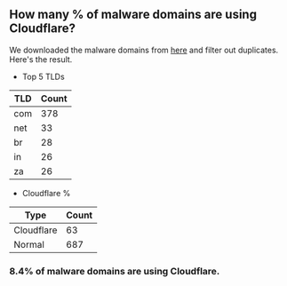 ## How many % of malware domains are using Cloudflare?


We downloaded the malware domains from [here](https://urlhaus.abuse.ch) and filter out duplicates.
Here's the result.


[//]: # (start replacement)


- Top 5 TLDs

| TLD | Count |
| --- | --- |
| com | 378 |
| net | 33 |
| br | 28 |
| in | 26 |
| za | 26 |


- Cloudflare %

| Type | Count |
| --- | --- |
| Cloudflare | 63 |
| Normal | 687 |


### 8.4% of malware domains are using Cloudflare.